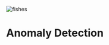 ![fishes](https://i2.wp.com/thedatascientist.com/wp-content/uploads/2019/02/anomaly_detection.png?fit=1200%2C800&ssl=1)
# Anomaly Detection